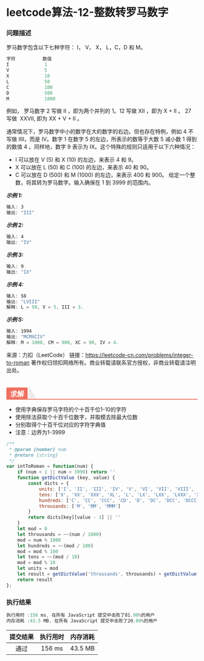 # leetcode算法-12-整数转罗马数字

### 问题描述

罗马数字包含以下七种字符： I， V， X， L，C，D 和 M。

```js
字符          数值
I             1
V             5
X             10
L             50
C             100
D             500
M             1000
```

例如， 罗马数字 2 写做 II ，即为两个并列的 1。12 写做 XII ，即为 X + II 。 27 写做  XXVII, 即为 XX + V + II 。

通常情况下，罗马数字中小的数字在大的数字的右边。但也存在特例，例如 4 不写做 IIII，而是 IV。数字 1 在数字 5 的左边，所表示的数等于大数 5 减小数 1 得到的数值 4 。同样地，数字 9 表示为 IX。这个特殊的规则只适用于以下六种情况：

- I 可以放在 V (5) 和 X (10) 的左边，来表示 4 和 9。
- X 可以放在 L (50) 和 C (100) 的左边，来表示 40 和 90。 
- C 可以放在 D (500) 和 M (1000) 的左边，来表示 400 和 900。
给定一个整数，将其转为罗马数字。输入确保在 1 到 3999 的范围内。

***示例 1:***

```js
输入: 3
输出: "III"
```
***示例 2:***

```js
输入: 4
输出: "IV"
```
***示例 3:***

```js
输入: 9
输出: "IX"
```
***示例 4:***

```js
输入: 58
输出: "LVIII"
解释: L = 50, V = 5, III = 3.
```
***示例 5:***

```js
输入: 1994
输出: "MCMXCIV"
解释: M = 1000, CM = 900, XC = 90, IV = 4.
```

来源：力扣（LeetCode）
链接：https://leetcode-cn.com/problems/integer-to-roman
著作权归领扣网络所有。商业转载请联系官方授权，非商业转载请注明出处。

<h2 style="margin-top: 30px; margin-bottom: 15px; padding: 0px; font-weight: bold; color: black; border-bottom: 2px solid rgb(239, 112, 96); font-size: 1.3em;"
 data-id="heading-1"><span style="display: none;" class="prefix"></span><span style="display: inline-block; font-weight: bold; background: rgb(239, 112, 96); color: #ffffff; padding: 3px 10px 1px; border-top-right-radius: 3px; border-top-left-radius: 3px; margin-right: 3px;" class="content">求解</span><span class="suffix"></span><span style="display: inline-block; vertical-align: bottom; border-bottom: 36px solid #efebe9; border-right: 20px solid transparent;"> </span></h2>

- 使用字典保存罗马字符的个十百千位1-10的字符
- 使用除法获取个十百千位数字，并取模去除最大位数
- 分别取得个十百千位对应的字符字典值
- 注意：边界为1-3999


```js
/**
 * @param {number} num
 * @return {string}
 */
var intToRoman = function(num) {
    if (num < 1 || num > 3999) return ''
    function getDictValue (key, value) {
        const dicts = {
            units: ['I', 'II', 'III', 'IV', 'V', 'VI', 'VII', 'VIII', 'IX'],
            tens: ['X', 'XX', 'XXX', 'XL', 'L', 'LX', 'LXX', 'LXXX', 'XC'],
            hundreds: ['C', 'CC', 'CCC', 'CD', 'D', 'DC', 'DCC', 'DCCC', 'CM'],
            throusands: ['M', 'MM', 'MMM']
        }
        return dicts[key][value - 1] || ''
    }
    let mod = 0
    let throusands = ~~(num / 1000)
    mod = num % 1000
    let hundreds = ~~(mod / 100)
    mod = mod % 100
    let tens = ~~(mod / 10)
    mod = mod % 10
    let units = mod
    let result = getDictValue('throusands', throusands) + getDictValue('hundreds', hundreds) + getDictValue('tens', tens) + getDictValue('units', units)
    return result
};
```

### 执行结果

```js
执行用时 :156 ms, 在所有 JavaScript 提交中击败了81.98%的用户
内存消耗 :43.5 MB, 在所有 JavaScript 提交中击败了20.00%的用户
```

| 提交结果 | 执行用时 | 内存消耗 |
|:------:|:------:|:-------:|
|   通过  | 156 ms  |  43.5 MB |
